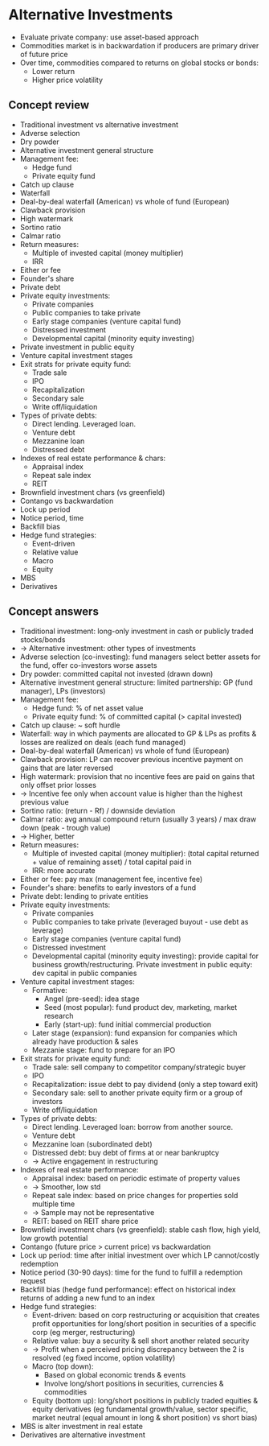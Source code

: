 # Alternative Investments
- Evaluate private company: use asset-based approach
- Commodities market is in backwardation if producers are primary driver of future price
- Over time, commodities compared to returns on global stocks or bonds:
  - Lower return
  - Higher price volatility

## Concept review
- Traditional investment vs alternative investment
- Adverse selection
- Dry powder
- Alternative investment general structure
- Management fee:
  - Hedge fund
  - Private equity fund
- Catch up clause
- Waterfall
- Deal-by-deal waterfall (American) vs whole of fund (European)
- Clawback provision
- High watermark
- Sortino ratio
- Calmar ratio
- Return measures:
  - Multiple of invested capital (money multiplier)
  - IRR
- Either or fee
- Founder's share
- Private debt
- Private equity investments:
  - Private companies
  - Public companies to take private
  - Early stage companies (venture capital fund)
  - Distressed investment
  - Developmental capital (minority equity investing)
- Private investment in public equity
- Venture capital investment stages
- Exit strats for private equity fund:
  - Trade sale
  - IPO
  - Recapitalization
  - Secondary sale
  - Write off/liquidation
- Types of private debts:
  - Direct lending. Leveraged loan.
  - Venture debt
  - Mezzanine loan
  - Distressed debt
- Indexes of real estate performance & chars:
  - Appraisal index
  - Repeat sale index
  - REIT
- Brownfield investment chars (vs greenfield)
- Contango vs backwardation
- Lock up period
- Notice period, time
- Backfill bias
- Hedge fund strategies:
  - Event-driven
  - Relative value
  - Macro
  - Equity
- MBS
- Derivatives

## Concept answers
- Traditional investment: long-only investment in cash or publicly traded stocks/bonds
- -> Alternative investment: other types of investments
- Adverse selection (co-investing): fund managers select better assets for the fund, offer co-investors worse assets
- Dry powder: committed capital not invested (drawn down)
- Alternative investment general structure: limited partnership: GP (fund manager), LPs (investors)
- Management fee:
  - Hedge fund: % of net asset value
  - Private equity fund: % of committed capital (> capital invested)
- Catch up clause: ~ soft hurdle
- Waterfall: way in which payments are allocated to GP & LPs as profits & losses are realized on deals (each fund managed)
- Deal-by-deal waterfall (American) vs whole of fund (European)
- Clawback provision: LP can recover previous incentive payment on gains that are later reversed
- High watermark: provision that no incentive fees are paid on gains that only offset prior losses
- -> Incentive fee only when account value is higher than the highest previous value
- Sortino ratio: (return - Rf) / downside deviation
- Calmar ratio: avg annual compound return (usually 3 years) / max draw down (peak - trough value)
- -> Higher, better
- Return measures:
  - Multiple of invested capital (money multiplier):
    (total capital returned + value of remaining asset) / total capital paid in
  - IRR: more accurate
- Either or fee: pay max (management fee, incentive fee)
- Founder's share: benefits to early investors of a fund
- Private debt: lending to private entities
- Private equity investments:
  - Private companies
  - Public companies to take private (leveraged buyout - use debt as leverage)
  - Early stage companies (venture capital fund)
  - Distressed investment
  - Developmental capital (minority equity investing): provide capital for business growth/restructuring.
  Private investment in public equity: dev capital in public companies
- Venture capital investment stages:
  - Formative:
    - Angel (pre-seed): idea stage
    - Seed (most popular): fund product dev, marketing, market research
    - Early (start-up): fund initial commercial production
  - Later stage (expansion): fund expansion for companies which already have production & sales
  - Mezzanie stage: fund to prepare for an IPO
- Exit strats for private equity fund:
  - Trade sale: sell company to competitor company/strategic buyer
  - IPO
  - Recapitalization: issue debt to pay dividend (only a step toward exit)
  - Secondary sale: sell to another private equity firm or a group of investors
  - Write off/liquidation
- Types of private debts:
  - Direct lending. Leveraged loan: borrow from another source.
  - Venture debt
  - Mezzanine loan (subordinated debt)
  - Distressed debt: buy debt of firms at or near bankruptcy
  - -> Active engagement in restructuring
- Indexes of real estate performance:
  - Appraisal index: based on periodic estimate of property values
  - -> Smoother, low std
  - Repeat sale index: based on price changes for properties sold multiple time
  - -> Sample may not be representative
  - REIT: based on REIT share price
- Brownfield investment chars (vs greenfield): stable cash flow, high yield, low growth potential
- Contango (future price > current price) vs backwardation
- Lock up period: time after initial investment over which LP cannot/costly redemption
- Notice period (30-90 days): time for the fund to fulfill a redemption request
- Backfill bias (hedge fund performance): effect on historical index returns of adding a new fund to an index
- Hedge fund strategies:
  - Event-driven: based on corp restructuring or acquisition
    that creates profit opportunities for long/short position in securities of a specific corp (eg merger, restructuring)
  - Relative value: buy a security & sell short another related security 
  - -> Profit when a perceived pricing discrepancy between the 2 is resolved (eg fixed income, option volatility)
  - Macro (top down):
    - Based on global economic trends & events
    - Involve long/short positions in securities, currencies & commodities
  - Equity (bottom up): long/short positions in publicly traded equities & equity derivatives
    (eg fundamental growth/value, sector specific, market neutral (equal amount in long & short position) vs short bias)
- MBS is alter investment in real estate
- Derivatives are alternative investment